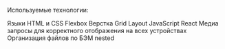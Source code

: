Используемые технологии:

Языки HTML и CSS
Flexbox Верстка
Grid Layout
JavaScript
React
Медиа запросы для корректного отображения на всех устройствах
Организация файлов по БЭМ nested
